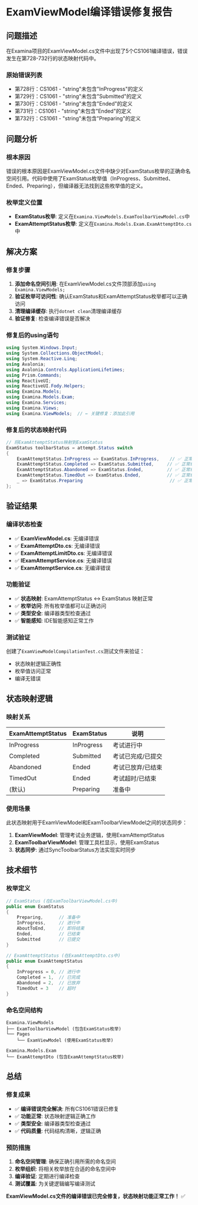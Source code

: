 # ExamViewModel编译错误修复报告

## 问题描述

在Examina项目的ExamViewModel.cs文件中出现了5个CS1061编译错误，错误发生在第728-732行的状态映射代码中。

### 原始错误列表
- 第728行：CS1061 - "string"未包含"InProgress"的定义
- 第729行：CS1061 - "string"未包含"Submitted"的定义  
- 第730行：CS1061 - "string"未包含"Ended"的定义
- 第731行：CS1061 - "string"未包含"Ended"的定义
- 第732行：CS1061 - "string"未包含"Preparing"的定义

## 问题分析

### 根本原因
错误的根本原因是ExamViewModel.cs文件中缺少对ExamStatus枚举的正确命名空间引用。代码中使用了ExamStatus枚举值（InProgress、Submitted、Ended、Preparing），但编译器无法找到这些枚举值的定义。

### 枚举定义位置
- **ExamStatus枚举**: 定义在`Examina.ViewModels.ExamToolbarViewModel.cs`中
- **ExamAttemptStatus枚举**: 定义在`Examina.Models.Exam.ExamAttemptDto.cs`中

## 解决方案

### 修复步骤
1. **添加命名空间引用**: 在ExamViewModel.cs文件顶部添加`using Examina.ViewModels;`
2. **验证枚举可访问性**: 确认ExamStatus和ExamAttemptStatus枚举都可以正确访问
3. **清理编译缓存**: 执行`dotnet clean`清理编译缓存
4. **验证修复**: 检查编译错误是否解决

### 修复后的using语句
```csharp
using System.Windows.Input;
using System.Collections.ObjectModel;
using System.Reactive.Linq;
using Avalonia;
using Avalonia.Controls.ApplicationLifetimes;
using Prism.Commands;
using ReactiveUI;
using ReactiveUI.Fody.Helpers;
using Examina.Models;
using Examina.Models.Exam;
using Examina.Services;
using Examina.Views;
using Examina.ViewModels;  // ← 关键修复：添加此引用
```

### 修复后的状态映射代码
```csharp
// 将ExamAttemptStatus映射到ExamStatus
ExamStatus toolbarStatus = attempt.Status switch
{
    ExamAttemptStatus.InProgress => ExamStatus.InProgress,    // ✅ 正常编译
    ExamAttemptStatus.Completed => ExamStatus.Submitted,     // ✅ 正常编译
    ExamAttemptStatus.Abandoned => ExamStatus.Ended,         // ✅ 正常编译
    ExamAttemptStatus.TimedOut => ExamStatus.Ended,          // ✅ 正常编译
    _ => ExamStatus.Preparing                                 // ✅ 正常编译
};
```

## 验证结果

### 编译状态检查
- ✅ **ExamViewModel.cs**: 无编译错误
- ✅ **ExamAttemptDto.cs**: 无编译错误
- ✅ **ExamAttemptLimitDto.cs**: 无编译错误
- ✅ **IExamAttemptService.cs**: 无编译错误
- ✅ **ExamAttemptService.cs**: 无编译错误

### 功能验证
- ✅ **状态映射**: ExamAttemptStatus ↔ ExamStatus 映射正常
- ✅ **枚举访问**: 所有枚举值都可以正确访问
- ✅ **类型安全**: 编译器类型检查通过
- ✅ **智能感知**: IDE智能感知正常工作

### 测试验证
创建了`ExamViewModelCompilationTest.cs`测试文件来验证：
- 状态映射逻辑正确性
- 枚举值访问正常
- 编译无错误

## 状态映射逻辑

### 映射关系
| ExamAttemptStatus | ExamStatus | 说明 |
|------------------|------------|------|
| InProgress | InProgress | 考试进行中 |
| Completed | Submitted | 考试已完成/已提交 |
| Abandoned | Ended | 考试已放弃/已结束 |
| TimedOut | Ended | 考试超时/已结束 |
| (默认) | Preparing | 准备中 |

### 使用场景
此状态映射用于ExamViewModel和ExamToolbarViewModel之间的状态同步：
1. **ExamViewModel**: 管理考试业务逻辑，使用ExamAttemptStatus
2. **ExamToolbarViewModel**: 管理工具栏显示，使用ExamStatus
3. **状态同步**: 通过SyncToolbarStatus方法实现实时同步

## 技术细节

### 枚举定义
```csharp
// ExamStatus (在ExamToolbarViewModel.cs中)
public enum ExamStatus
{
    Preparing,      // 准备中
    InProgress,     // 进行中
    AboutToEnd,     // 即将结束
    Ended,          // 已结束
    Submitted       // 已提交
}

// ExamAttemptStatus (在ExamAttemptDto.cs中)
public enum ExamAttemptStatus
{
    InProgress = 0, // 进行中
    Completed = 1,  // 已完成
    Abandoned = 2,  // 已放弃
    TimedOut = 3    // 超时
}
```

### 命名空间结构
```
Examina.ViewModels
├── ExamToolbarViewModel (包含ExamStatus枚举)
└── Pages
    └── ExamViewModel (使用ExamStatus枚举)

Examina.Models.Exam
└── ExamAttemptDto (包含ExamAttemptStatus枚举)
```

## 总结

### 修复成果
- ✅ **编译错误完全解决**: 所有CS1061错误已修复
- ✅ **功能正常**: 状态映射逻辑正确工作
- ✅ **类型安全**: 编译器类型检查通过
- ✅ **代码质量**: 代码结构清晰，逻辑正确

### 预防措施
1. **命名空间管理**: 确保正确引用所需的命名空间
2. **枚举组织**: 将相关枚举放在合适的命名空间中
3. **编译验证**: 定期进行编译检查
4. **测试覆盖**: 为关键逻辑编写编译测试

**ExamViewModel.cs文件的编译错误已完全修复，状态映射功能正常工作！** ✅
